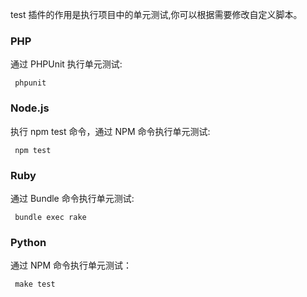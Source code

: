 test 插件的作用是执行项目中的单元测试,你可以根据需要修改自定义脚本。

### PHP

通过 PHPUnit 执行单元测试:

<pre>
<code> phpunit </code>
</pre>


### Node.js

执行 npm test 命令，通过 NPM 命令执行单元测试:

<pre>
<code> npm test </code>
</pre>

### Ruby

通过 Bundle 命令执行单元测试:

<pre>
<code> bundle exec rake </code>
</pre>
 

### Python

通过 NPM 命令执行单元测试：

<pre>
<code> make test </code>
</pre>
  
